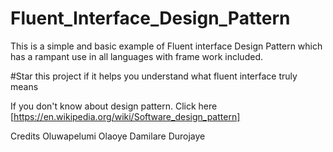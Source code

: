 # Fluent_Interface_Design_Pattern
This is a simple and basic example of Fluent interface Design Pattern which 
has a rampant use in all languages with frame work included. 

#Star this project if it helps you understand what fluent interface truly means

If you don't know about design pattern.
Click here [https://en.wikipedia.org/wiki/Software_design_pattern]

Credits
Oluwapelumi Olaoye
Damilare Durojaye
